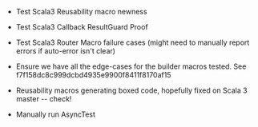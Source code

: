 * Test Scala3 Reusability macro newness
* Test Scala3 Callback ResultGuard Proof
* Test Scala3 Router Macro failure cases (might need to manually report errors if auto-error isn't clear)

* Ensure we have all the edge-cases for the builder macros tested.
  See f7f158dc8c999dcbd4935e9900f8411f8170af15

* Reusability macros generating boxed code, hopefully fixed on Scala 3 master -- check!

* Manually run AsyncTest
